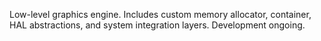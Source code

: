 Low-level graphics engine. Includes custom memory allocator, container, HAL abstractions, and system integration layers. Development ongoing.
